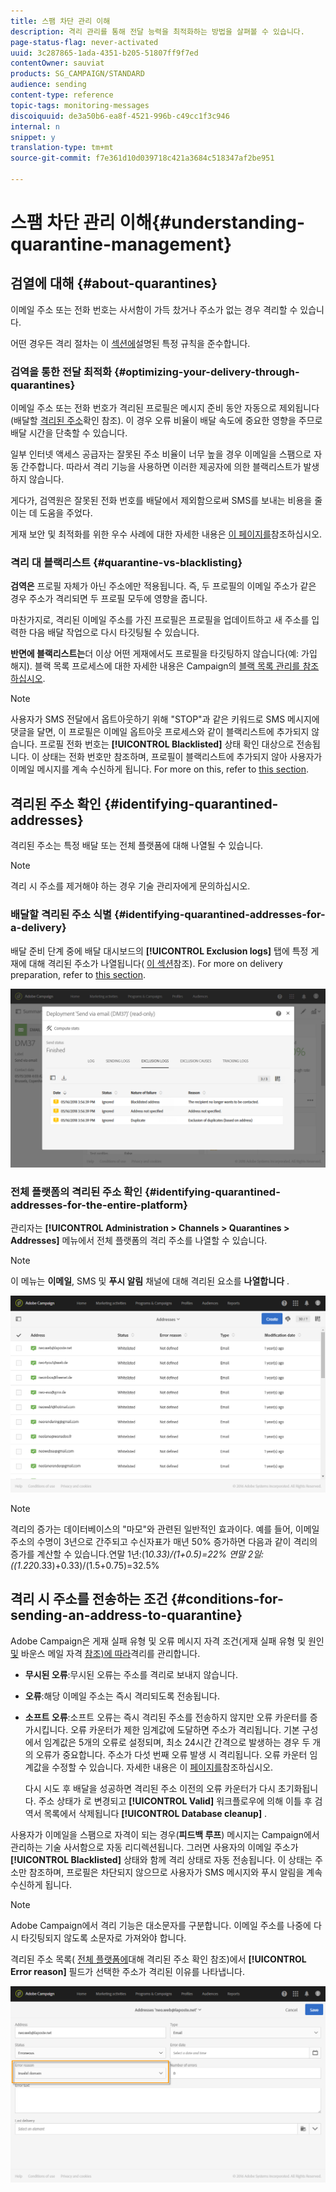 ```yaml
---
title: 스팸 차단 관리 이해
description: 격리 관리를 통해 전달 능력을 최적화하는 방법을 살펴볼 수 있습니다.
page-status-flag: never-activated
uuid: 3c287865-1ada-4351-b205-51807ff9f7ed
contentOwner: sauviat
products: SG_CAMPAIGN/STANDARD
audience: sending
content-type: reference
topic-tags: monitoring-messages
discoiquuid: de3a50b6-ea8f-4521-996b-c49cc1f3c946
internal: n
snippet: y
translation-type: tm+mt
source-git-commit: f7e361d10d039718c421a3684c518347af2be951

---
```



# 스팸 차단 관리 이해{#understanding-quarantine-management}

## 검열에 대해 {#about-quarantines}

이메일 주소 또는 전화 번호는 사서함이 가득 찼거나 주소가 없는 경우 격리할 수 있습니다.

어떤 경우든 격리 절차는 이 [섹션에](#conditions-for-sending-an-address-to-quarantine)설명된 특정 규칙을 준수합니다.

### 검역을 통한 전달 최적화 {#optimizing-your-delivery-through-quarantines}

이메일 주소 또는 전화 번호가 격리된 프로필은 메시지 준비 동안 자동으로 제외됩니다(배달할 [격리된 주소](#identifying-quarantined-addresses-for-a-delivery)확인 참조). 이 경우 오류 비율이 배달 속도에 중요한 영향을 주므로 배달 시간을 단축할 수 있습니다.

일부 인터넷 액세스 공급자는 잘못된 주소 비율이 너무 높을 경우 이메일을 스팸으로 자동 간주합니다. 따라서 격리 기능을 사용하면 이러한 제공자에 의한 블랙리스트가 발생하지 않습니다.

게다가, 검역원은 잘못된 전화 번호를 배달에서 제외함으로써 SMS를 보내는 비용을 줄이는 데 도움을 주었다.

게재 보안 및 최적화를 위한 우수 사례에 대한 자세한 내용은 [이 페이지를](https://docs.campaign.adobe.com/doc/standard/getting_started/en/ACS_DeliveryBestPractices.html)참조하십시오.

### 격리 대 블랙리스트 {#quarantine-vs-blacklisting}

**검역은** 프로필 자체가 아닌 주소에만 적용됩니다. 즉, 두 프로필의 이메일 주소가 같은 경우 주소가 격리되면 두 프로필 모두에 영향을 줍니다.

마찬가지로, 격리된 이메일 주소를 가진 프로필은 프로필을 업데이트하고 새 주소를 입력한 다음 배달 작업으로 다시 타깃팅될 수 있습니다.

**반면에 블랙리스트는**&#x200B;더 이상 어떤 게재에서도 프로필을 타깃팅하지 않습니다(예: 가입 해지). 블랙 목록 프로세스에 대한 자세한 내용은 Campaign의 [블랙 목록 관리를 참조하십시오](../../audiences/using/about-opt-in-and-opt-out-in-campaign.md).

>[!NOTE]
>
>사용자가 SMS 전달에서 옵트아웃하기 위해 &quot;STOP&quot;과 같은 키워드로 SMS 메시지에 댓글을 달면, 이 프로필은 이메일 옵트아웃 프로세스와 같이 블랙리스트에 추가되지 않습니다. 프로필 전화 번호는 **[!UICONTROL Blacklisted]** 상태 확인 대상으로 전송됩니다. 이 상태는 전화 번호만 참조하며, 프로필이 블랙리스트에 추가되지 않아 사용자가 이메일 메시지를 계속 수신하게 됩니다. For more on this, refer to [this section](../../channels/using/managing-incoming-sms.md#managing-stop-sms).

## 격리된 주소 확인 {#identifying-quarantined-addresses}

격리된 주소는 특정 배달 또는 전체 플랫폼에 대해 나열될 수 있습니다.

>[!NOTE]
>
>격리 시 주소를 제거해야 하는 경우 기술 관리자에게 문의하십시오.

### 배달할 격리된 주소 식별 {#identifying-quarantined-addresses-for-a-delivery}

배달 준비 단계 중에 배달 대시보드의 **[!UICONTROL Exclusion logs]** 탭에 특정 게재에 대해 격리된 주소가 나열됩니다( [이 섹션](../../sending/using/monitoring-a-delivery.md#exclusion-logs)참조). For more on delivery preparation, refer to [this section](../../sending/using/preparing-the-send.md).

![](assets/exclusion_logs.png)

### 전체 플랫폼의 격리된 주소 확인 {#identifying-quarantined-addresses-for-the-entire-platform}

관리자는 **[!UICONTROL Administration > Channels > Quarantines > Addresses]** 메뉴에서 전체 플랫폼의 격리 주소를 나열할 수 있습니다.

>[!NOTE]
>
>이 메뉴는 **이메일**, SMS 및 **푸시 알림** 채널에 대해 격리된 요소를 **나열합니다** .

![](assets/quarantines1.png)

>[!NOTE]
>
>격리의 증가는 데이터베이스의 &quot;마모&quot;와 관련된 일반적인 효과이다. 예를 들어, 이메일 주소의 수명이 3년으로 간주되고 수신자표가 매년 50% 증가하면 다음과 같이 격리의 증가를 계산할 수 있습니다.연말 1년:(1*0.33)/(1+0.5)=22% 연말 2일:((1.22*0.33)+0.33)/(1.5+0.75)=32.5%

## 격리 시 주소를 전송하는 조건 {#conditions-for-sending-an-address-to-quarantine}

Adobe Campaign은 게재 실패 유형 및 오류 메시지 자격 조건(게재 실패 유형 및 원인 [및](../../sending/using/understanding-delivery-failures.md#delivery-failure-types-and-reasons) 바운스 메일 자격 [참조)에 따라](../../sending/using/understanding-delivery-failures.md#bounce-mail-qualification)격리를 관리합니다.

* **무시된 오류**:무시된 오류는 주소를 격리로 보내지 않습니다.
* **오류**:해당 이메일 주소는 즉시 격리되도록 전송됩니다.
* **소프트 오류**:소프트 오류는 즉시 격리된 주소를 전송하지 않지만 오류 카운터를 증가시킵니다. 오류 카운터가 제한 임계값에 도달하면 주소가 격리됩니다. 기본 구성에서 임계값은 5개의 오류로 설정되며, 최소 24시간 간격으로 발생하는 경우 두 개의 오류가 중요합니다. 주소가 다섯 번째 오류 발생 시 격리됩니다. 오류 카운터 임계값을 수정할 수 있습니다. 자세한 내용은 이 [페이지를](../../administration/using/configuring-email-channel.md#email-channel-parameters)참조하십시오.

   다시 시도 후 배달을 성공하면 격리된 주소 이전의 오류 카운터가 다시 초기화됩니다. 주소 상태가 로 변경되고 **[!UICONTROL Valid]** 워크플로우에 의해 이틀 후 검역서 목록에서 삭제됩니다 **[!UICONTROL Database cleanup]** .

사용자가 이메일을 스팸으로 자격이 되는 경우(**피드백 루프**) 메시지는 Campaign에서 관리하는 기술 사서함으로 자동 리디렉션됩니다. 그러면 사용자의 이메일 주소가 **[!UICONTROL Blacklisted]** 상태와 함께 격리 상태로 자동 전송됩니다. 이 상태는 주소만 참조하며, 프로필은 차단되지 않으므로 사용자가 SMS 메시지와 푸시 알림을 계속 수신하게 됩니다.

>[!NOTE]
Adobe Campaign에서 격리 기능은 대소문자를 구분합니다. 이메일 주소를 나중에 다시 타깃팅되지 않도록 소문자로 가져와야 합니다.

격리된 주소 목록( [전체 플랫폼에](#identifying-quarantined-addresses-for-the-entire-platform)대해 격리된 주소 확인 참조)에서 **[!UICONTROL Error reason]** 필드가 선택한 주소가 격리된 이유를 나타냅니다.

![](assets/quarantines2.png)

